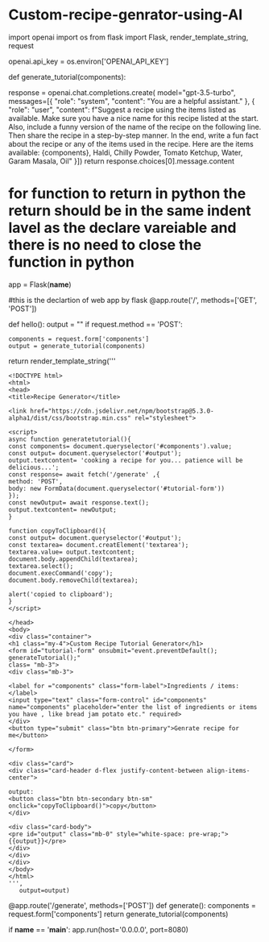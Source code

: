 # Custom-recipe-genrator-using-AI
import openai
import os
from flask import Flask, render_template_string, request

openai.api_key = os.environ['OPENAI_API_KEY']

def generate_tutorial(components):

  response = openai.chat.completions.create(
      model="gpt-3.5-turbo",
      messages=[{
          "role": "system",
          "content": "You are a helpful assistant."
      }, {
          "role":
          "user",
          "content":
          f"Suggest a recipe using the items listed as available. Make sure you have a nice name for this recipe listed at the start. Also, include a funny version of the name of the recipe on the following line. Then share the recipe in a step-by-step manner. In the end, write a fun fact about the recipe or any of the items used in the recipe. Here are the items available: {components}, Haldi, Chilly Powder, Tomato Ketchup, Water, Garam Masala, Oil"
      }])
  return response.choices[0].message.content
  # for function to return in python the return should be in the same indent lavel as the declare vareiable and there is no need to close the function in python


app = Flask(__name__)

#this is the declartion of web app by flask
@app.route('/', methods=['GET', 'POST'])

def hello():
  output = ""
  if request.method == 'POST':

    components = request.form['components']
    output = generate_tutorial(components)
  return render_template_string('''

    <!DOCTYPE html>
    <html>
    <head>
    <title>Recipe Generator</title>

    <link href="https://cdn.jsdelivr.net/npm/bootstrap@5.3.0-alpha1/dist/css/bootstrap.min.css" rel="stylesheet">

    <script>
    async function generatetutorial(){
    const components= document.queryselector('#components').value;
    const output= document.queryselector('#output');
    output.textcontent= 'cooking a recipe for you... patience will be delicious...';
    const response= await fetch('/generate' ,{
    method: 'POST',
    body: new FormData(document.queryselector('#tutorial-form'))
    });
    const newOutput= await response.text();
    output.textcontent= newOutput;
    }
    
    function copyToClipboard(){
    const output= document.queryselector('#output');
    const textarea= document.creatElement('textarea');
    textarea.value= output.textcontent;
    document.body.appendChild(textarea);
    textarea.select();
    document.execCommand('copy');
    document.body.removeChild(textarea);

    alert('copied to clipboard');
    }
    </script>

    </head>
    <body>
    <div class="container">
    <h1 class="my-4">Custom Recipe Tutorial Generator</h1>
    <form id="tutorial-form" onsubmit="event.preventDefault(); generateTutorial();"
    class= "mb-3">
    <div class="mb-3">

    <label for ="components" class="form-label">Ingredients / items: </label>
    <input type="text" class="form-control" id="components" name="components" placeholder="enter the list of ingredients or items you have , like bread jam potato etc." required>
    </div>
    <button type="submit" class="btn btn-primary">Genrate recipe for me</button>

    </form>

    <div class="card">
    <div class="card-header d-flex justify-content-between align-items-center">

    output:
    <button class="btn btn-secondary btn-sm" onclick="copyToClipboard()">copy</button>
    </div>

    <div class="card-body">
    <pre id="output" class="mb-0" style="white-space: pre-wrap;">{{output}}</pre>
    </div>
    </div>
    </div>
    </body>
    </html>
    ''',
       output=output)

@app.route('/generate', methods=['POST'])
def generate():
  components = request.form['components']
  return generate_tutorial(components)

if __name__ == '__main__':
  app.run(host='0.0.0.0', port=8080)
  
